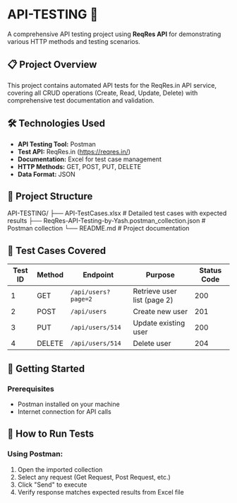 # API-TESTING 🚀

A comprehensive API testing project using **ReqRes API** for demonstrating various HTTP methods and testing scenarios.

## 📋 Project Overview

This project contains automated API tests for the ReqRes.in API service, covering all CRUD operations (Create, Read, Update, Delete) with comprehensive test documentation and validation.

## 🛠️ Technologies Used

- **API Testing Tool:** Postman
- **Test API:** ReqRes.in (https://reqres.in/)
- **Documentation:** Excel for test case management
- **HTTP Methods:** GET, POST, PUT, DELETE
- **Data Format:** JSON

## 📁 Project Structure

API-TESTING/
├── API-TestCases.xlsx # Detailed test cases with expected results
├── ReqRes-API-Testing-by-Yash.postman_collection.json # Postman collection
└── README.md # Project documentation

## 🧪 Test Cases Covered

| Test ID | Method | Endpoint | Purpose | Status Code |
|---------|--------|----------|---------|-------------|
| 1 | GET | `/api/users?page=2` | Retrieve user list (page 2) | 200 |
| 2 | POST | `/api/users` | Create new user | 201 |
| 3 | PUT | `/api/users/514` | Update existing user | 200 |
| 4 | DELETE | `/api/users/514` | Delete user | 204 |

## 🚀 Getting Started

### Prerequisites
- Postman installed on your machine
- Internet connection for API calls


## 🔧 How to Run Tests

### Using Postman:
1. Open the imported collection
2. Select any request (Get Request, Post Request, etc.)
3. Click "Send" to execute
4. Verify response matches expected results from Excel file
